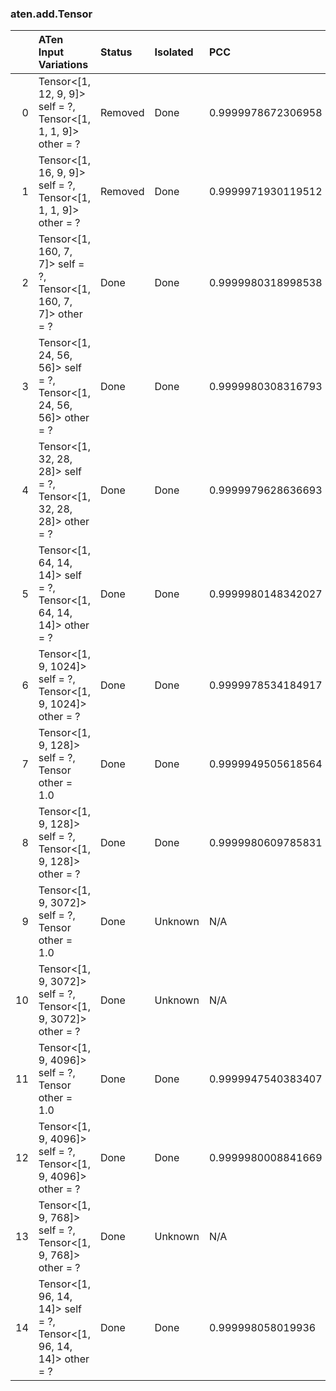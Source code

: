### aten.add.Tensor
|    | ATen Input Variations                                                  | Status   | Isolated   | PCC                | Host   |
|---:|:-----------------------------------------------------------------------|:---------|:-----------|:-------------------|:-------|
|  0 | Tensor<[1, 12, 9, 9]> self = ?,<br>Tensor<[1, 1, 1, 9]> other = ?      | Removed  | Done       | 0.9999978672306958 | 0      |
|  1 | Tensor<[1, 16, 9, 9]> self = ?,<br>Tensor<[1, 1, 1, 9]> other = ?      | Removed  | Done       | 0.9999971930119512 | 0      |
|  2 | Tensor<[1, 160, 7, 7]> self = ?,<br>Tensor<[1, 160, 7, 7]> other = ?   | Done     | Done       | 0.9999980318998538 | 0      |
|  3 | Tensor<[1, 24, 56, 56]> self = ?,<br>Tensor<[1, 24, 56, 56]> other = ? | Done     | Done       | 0.9999980308316793 | 0      |
|  4 | Tensor<[1, 32, 28, 28]> self = ?,<br>Tensor<[1, 32, 28, 28]> other = ? | Done     | Done       | 0.9999979628636693 | 0      |
|  5 | Tensor<[1, 64, 14, 14]> self = ?,<br>Tensor<[1, 64, 14, 14]> other = ? | Done     | Done       | 0.9999980148342027 | 0      |
|  6 | Tensor<[1, 9, 1024]> self = ?,<br>Tensor<[1, 9, 1024]> other = ?       | Done     | Done       | 0.9999978534184917 | 0      |
|  7 | Tensor<[1, 9, 128]> self = ?,<br>Tensor other = 1.0                    | Done     | Done       | 0.9999949505618564 | 0      |
|  8 | Tensor<[1, 9, 128]> self = ?,<br>Tensor<[1, 9, 128]> other = ?         | Done     | Done       | 0.9999980609785831 | 0      |
|  9 | Tensor<[1, 9, 3072]> self = ?,<br>Tensor other = 1.0                   | Done     | Unknown    | N/A                | N/A    |
| 10 | Tensor<[1, 9, 3072]> self = ?,<br>Tensor<[1, 9, 3072]> other = ?       | Done     | Unknown    | N/A                | N/A    |
| 11 | Tensor<[1, 9, 4096]> self = ?,<br>Tensor other = 1.0                   | Done     | Done       | 0.9999947540383407 | 0      |
| 12 | Tensor<[1, 9, 4096]> self = ?,<br>Tensor<[1, 9, 4096]> other = ?       | Done     | Done       | 0.9999980008841669 | 0      |
| 13 | Tensor<[1, 9, 768]> self = ?,<br>Tensor<[1, 9, 768]> other = ?         | Done     | Unknown    | N/A                | N/A    |
| 14 | Tensor<[1, 96, 14, 14]> self = ?,<br>Tensor<[1, 96, 14, 14]> other = ? | Done     | Done       | 0.999998058019936  | 0      |


